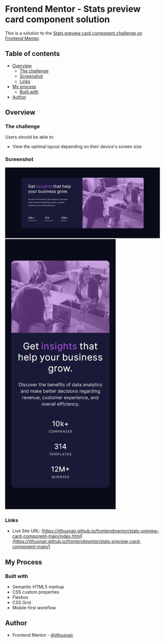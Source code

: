 # Frontend Mentor - Stats preview card component solution

This is a solution to the [Stats preview card component challenge on Frontend Mentor](https://www.frontendmentor.io/challenges/stats-preview-card-component-8JqbgoU62). 

## Table of contents

- [Overview](#overview)
  - [The challenge](#the-challenge)
  - [Screenshot](#screenshot)
  - [Links](#links)
- [My process](#my-process)
  - [Built with](#built-with)
- [Author](#author)

## Overview

### The challenge

Users should be able to:

- View the optimal layout depending on their device's screen size

### Screenshot

![Desktop](./solution/screenshot-desktop.jpeg)
![Mobile](./solution/screenshot-mobile.jpeg)

### Links

- Live Site URL: [https://jithusnair.github.io/frontendmentor/stats-preview-card-component-main/index.html](https://jithusnair.github.io/frontendmentor/stats-preview-card-component-main/)

## My Process

### Built with

- Semantic HTML5 markup
- CSS custom properties
- Flexbox
- CSS Grid
- Mobile-first workflow

## Author

- Frontend Mentor - [@jithusnair](https://www.frontendmentor.io/profile/jithusnair)